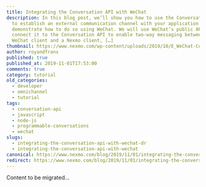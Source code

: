 ```yaml
---
title: Integrating the Conversation API with WeChat
description: In this blog post, we’ll show you how to use the Conversation API
  to establish an external communication channel with your application and
  demonstrate how to do so using WeChat. We will use WeChat’s public API and
  connect it to the Conversation API to enable two-way messaging between a
  WeChat client and a Nexmo client, […]
thumbnail: https://www.nexmo.com/wp-content/uploads/2019/10/E_WeChat-Conversation-API_1200x600-1.png
author: royandfrans
published: true
published_at: 2019-11-01T17:53:00
comments: true
category: tutorial
old_categories:
  - developer
  - omnichannel
  - tutorial
tags:
  - conversation-api
  - javascript
  - node-js
  - programmable-conversations
  - wechat
slugs:
  - integrating-the-conversation-api-with-wechat-dr
  - integrating-the-conversation-api-with-wechat
canonical: https://www.nexmo.com/blog/2019/11/01/integrating-the-conversation-api-with-wechat-dr
redirect: https://www.nexmo.com/blog/2019/11/01/integrating-the-conversation-api-with-wechat-dr
---
```

Content to be migrated...